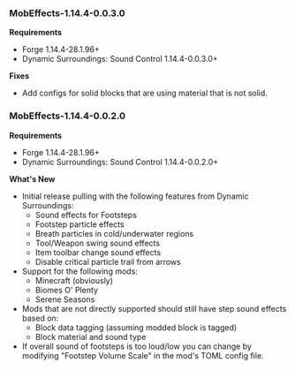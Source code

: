 ### MobEffects-1.14.4-0.0.3.0
**Requirements**
* Forge 1.14.4-28.1.96+
* Dynamic Surroundings: Sound Control 1.14.4-0.0.3.0+

**Fixes**
* Add configs for solid blocks that are using material that is not solid.

### MobEffects-1.14.4-0.0.2.0
**Requirements**
* Forge 1.14.4-28.1.96+
* Dynamic Surroundings: Sound Control 1.14.4-0.0.2.0+

**What's New**
* Initial release pulling with the following features from Dynamic Surroundings:
  * Sound effects for Footsteps
  * Footstep particle effects
  * Breath particles in cold/underwater regions
  * Tool/Weapon swing sound effects
  * Item toolbar change sound effects
  * Disable critical particle trail from arrows
* Support for the following mods:
  * Minecraft (obviously)
  * Biomes O' Plenty
  * Serene Seasons
* Mods that are not directly supported should still have step sound effects based on:
  * Block data tagging (assuming modded block is tagged)
  * Block material and sound type
* If overall sound of footsteps is too loud/low you can change by modifying "Footstep Volume Scale" in the mod's TOML config file.
